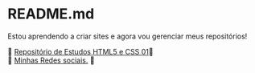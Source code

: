# README.md


Estou aprendendo a criar sites e agora vou gerenciar meus repositórios!


&#x1FAF8; <a href="https://michsmm.github.io/html-css">Repositório de Estudos HTML5 e CSS 01</a>&#x1FAF7; <br>
&#x1FAF8; <a href="https://michsmm.github.io/projeto-michele/">Minhas Redes sociais.</a> &#x1FAF7;
